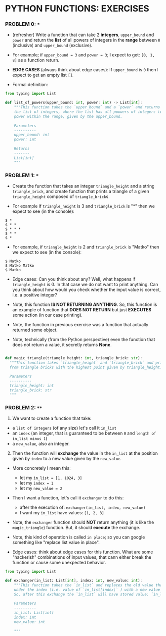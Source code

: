 # PYTHON FUNCTIONS: EXERCISES

### PROBLEM 0: `*`

- (refresher) Write a function that can take 2 **integers**, `upper_bound` and `power` and return the **list** 
  of all powers of integers in the **range** between `0` (inclusive) and `upper_bound` (exclusive).
  
- For example; if `upper_bound = 3`  and `power = 3`; I expect to get: `[0, 1, 8]` as a function return.

- **EDGE CASES** (always think about edge cases): If `upper_bound` is `0` then I expect to get an empty list `[]`.

- Formal definition:

```Python
from typing import List

def list_of_powers(upper_bound: int, power: int) -> List[int]:
    """This function takes the `upper_bound` and a `power` and returns 
    the list of integers, where the list has all poowers of integers to a given 
    power within the range, given by the upper_bound.
    
    Parameters
    ----------
    upper_bound: int
    power: int
    
    Returns
    -------
    List[int]
    """
```

### PROBLEM 1: `*`

- Create the function that takes an integer `triangle_height` and a string `triangle_brick`, 
and create function that prints a triangle of a given `triangle_height` composed of `triangle_brick`s.
  
- For example if `triangle_height` is 3 and `triangle_brick` is "*" then we expect to see (in the console):

```shell
$ *
$ * *
$ * * *
$ * *
$ *
```

- For example, if `triangle_height` is 2 and `triangle_brick` is "Matko" then we expect to see (in the console):

```shell
$ Matko
$ Matko Matko
$ Matko
```

- Edge cases: Can you think about any? Well, what happens if `triangle_height` is 0. In that case we do not want 
  to print anything. Can you think about how would you check whether the input value is correct, i.e. 
  a positive integer?

- Note, this function **IS NOT RETURNING ANYTHING**. So, this function is an example of function that 
  **DOES NOT RETURN** but just **EXECUTES** some action (in our case printing).
  
- Note, the function in previous exercise was a function that actually returned some object.

- Note, technically (from the Python perspective) even the function that does not return a value, it secretly 
returns **None**.
  
```Python

def magic_triangle(triangle_height: int, triangle_brick: str):
  """This function takes `triangle_height` and `triangle_brick` and prints the triangle, composed
  from triangle bricks with the highest point given by triangle_height.
  
  Parameters
  ----------
  triangle_height: int
  triangle_brick: str
  """

```

### PROBLEM 2: `**`

1. We want to create a function that take:
  - a `list of integers` (of any size) let's call it `in_list`
  - an `index` (an integer, that is guaranteed to be between `0` and `length of in_list minus 1`)
  - a `new_value`, also an integer.
  
2. Then the function will **exchange** the value in the `in_list` at the position given by `index` to 
a new value given by the `new_value`.
   
- More concretely I mean this:

  - let my `in_list = [1, 1024, 3]`
  - let my `index = 1`
  - let my `new_value = 2`
  
- Then I want a function, let's call it `exchanger` to do this:
  - after the execution of: `exchanger(in_list, index, new_value)`
  - I want my `in_list` have values: `[1, 2, 3]`
  
- Note, the `exchanger` function should **NOT** return anything (it is like the `magic_triangle`) function. 
  But, it should **execute** the exchange. 
  
- Note, this kind of operation is called `in place`; so you can google something like "replace list value in place".
  
- Edge cases: think about edge cases for this function. What are some "hackerish" combinations of input values, 
  that cann either break the function or cause some unexpected behavior. 


```Python
from typing import List

def exchanger(in_list: List[int], index: int, new_value: int):
    """This function takes the `in_list` and replaces the old value that the `in_list` has
    under the index (i.e. value of `in_list[index]` ) with a new value given by `new_value`.
    So, after this exchange the `in_list` will have stored value: `in_list[index]` equal to the new_value.
    
    Parameters
    ----------
    in_list: List[int]
    index: int
    new_value: int
    
    """
```

